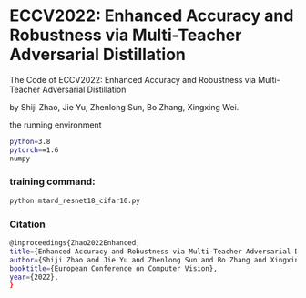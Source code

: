 # ECCV2022: Enhanced Accuracy and Robustness via Multi-Teacher Adversarial Distillation
The Code of ECCV2022: Enhanced Accuracy and Robustness via Multi-Teacher Adversarial Distillation

by Shiji Zhao, Jie Yu, Zhenlong Sun, Bo Zhang, Xingxing Wei.

the running environment

```bash
python=3.8 
pytorch==1.6
numpy
```

### training command:

```bash
python mtard_resnet18_cifar10.py
```


### Citation

```bash
@inproceedings{Zhao2022Enhanced,
title={Enhanced Accuracy and Robustness via Multi-Teacher Adversarial Distillation},
author={Shiji Zhao and Jie Yu and Zhenlong Sun and Bo Zhang and Xingxing Wei},
booktitle={European Conference on Computer Vision},
year={2022},
}
```
